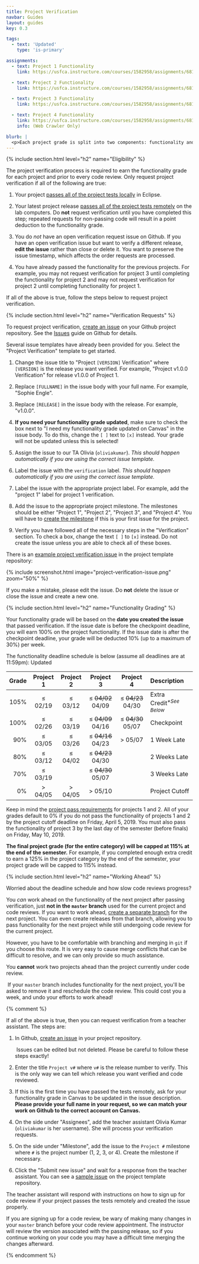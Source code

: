 ```yaml
---
title: Project Verification
navbar: Guides
layout: guides
key: 0.3

tags:
  - text: 'Updated'
    type: 'is-primary'

assignments:
  - text: Project 1 Functionality
    link: https://usfca.instructure.com/courses/1582958/assignments/6818588

  - text: Project 2 Functionality
    link: https://usfca.instructure.com/courses/1582958/assignments/6818757

  - text: Project 3 Functionality
    link: https://usfca.instructure.com/courses/1582958/assignments/6818758

  - text: Project 4 Functionality
    link: https://usfca.instructure.com/courses/1582958/assignments/6818759
    info: (Web Crawler Only)

blurb: |
  <p>Each project grade is split into two components: functionality and code review. This guide details the process for verifying and grading the <em>functionality</em> of your projects. See the other <a href="index.html">project guides</a> guides for other details.</p>
---
```


{% include section.html level="h2" name="Eligibility" %}

The project verification process is required to earn the functionality grade for each project and prior to every code review. Only request project verification if all of the following are true:

  1. Your project [passes all of the project tests locally](project-testing.html#testing-locally) in Eclipse.

  2. Your latest project release [passes all of the project tests remotely](project-testing.html#testing-remotely) on the lab computers. Do **not** request verification until you have completed this step; repeated requests for non-passing code will result in a point deduction to the functionality grade.

  3. You do *not* have an open verification request issue on Github. If you have an open verification issue but want to verify a different release, **edit the issue** rather than close or delete it. You want to preserve the issue timestamp, which affects the order requests are processed.

  4. You have already passed the functionality for the previous projects. For example, you may not request verification for project 3 until completing the functionality for project 2 and may not request verification for project 2 until completing functionality for project 1.

If all of the above is true, follow the steps below to request project verification.

{% include section.html level="h2" name="Verification Requests" %}

To request project verification, [create an issue](https://help.github.com/articles/creating-an-issue/) on your Github project repository. See the [Issues](https://guides.github.com/features/issues/) guide on Github for details.

Several issue templates have already been provided for you. Select the "Project Verification" template to get started.

  1. Change the issue title to "Project `[VERSION]` Verification" where `[VERSION]` is the release you want verified. For example, "Project v1.0.0 Verification" for release v1.0.0 of Project 1.

  2. Replace `[FULLNAME]` in the issue body with your full name. For example, "Sophie Engle".

  3. Replace `[RELEASE]` in the issue body with the release. For example, "v1.0.0".

  4. **If you need your functionality grade updated**, make sure to check the box next to "I need my functionality grade updated on Canvas" in the issue body. To do this, change the `[ ]` text to `[x]` instead. Your grade will not be updated unless this is selected!

  5. Assign the issue to our TA Olivia (`oliviakumar`). *This should happen automatically if you are using the correct issue template.*

  6. Label the issue with the `verification` label. *This should happen automatically if you are using the correct issue template.*

  7. Label the issue with the appropriate project label. For example, add the "project 1" label for project 1 verification.

  8. Add the issue to the appropriate project milestone. The milestones should be either "Project 1", "Project 2", "Project 3", and "Project 4". You will have to [create the milestone](https://help.github.com/articles/creating-and-editing-milestones-for-issues-and-pull-requests/) if this is your first issue for the project.

  9. Verify you have followed all of the necessary steps in the "Verification" section. To check a box, change the text `[ ]` to `[x]` instead. Do not create the issue unless you are able to check all of these boxes.


There is an [example project verification issue](https://github.com/usf-cs212-spring2019/template-project/issues/1) in the project template repository:

{% include screenshot.html image="project-verification-issue.png" zoom="50%" %}

If you make a mistake, please edit the issue. Do **not** delete the issue or close the issue and create a new one.

{% include section.html level="h2" name="Functionality Grading" %}

Your functionality grade will be based on the **date you created the issue** that passed verification. If the issue date is before the checkpoint deadline, you will earn 100% on the project functionality. If the issue date is after the checkpoint deadline, your grade will be deducted 10% (up to a maximum of 30%) per week.

The functionality deadline schedule is below (assume all deadlines are at 11:59pm): <span class="tag is-primary">Updated</span>

| Grade | Project 1  | Project 2  | Project 3  | Project 4  | Description   |
|------:|:----------:|:----------:|:----------:|:----------:|:--------------|
|  105% | &le; 02/19 | &le; 03/12 | &le; ~~04/02~~ 04/09 | &le; ~~04/23~~ 04/30 | Extra Credit<sup><em>*See Below</em></sup> |
|  100% | &le; 02/26 | &le; 03/19 | &le; ~~04/09~~ 04/16 | &le; ~~04/30~~ 05/07 | Checkpoint |
|   90% | &le; 03/05 | &le; 03/26 | &le; ~~04/16~~ 04/23 | &gt; 05/07 | 1 Week Late |
|   80% | &le; 03/12 | &le; 04/02 | &le; ~~04/23~~ 04/30 |            | 2 Weeks Late |
|   70% | &le; 03/19 |            | &le; ~~04/30~~ 05/07 |            | 3 Weeks Late |
|    0% | &gt; 04/05 | &gt; 04/05 | &gt; 05/10 |            | Project Cutoff |

Keep in mind the [project pass requirements](/syllabus.html#pass-requirements) for projects 1 and 2. All of your grades default to 0% if you do not pass the functionality of projects 1 and 2 by the project cutoff deadline on Friday, April 5, 2019. You must also pass the functionality of project 3 by the last day of the semester (before finals) on Friday, May 10, 2019.

**The final project grade (for the entire category) will be capped at 115% at the end of the semester.** For example, if you completed enough extra credit to earn a 125% in the project category by the end of the semester, your project grade will be capped to 115% instead.

{% include section.html level="h2" name="Working Ahead" %}

Worried about the deadline schedule and how slow code reviews progress?

You *can* work ahead on the functionality of the next project after passing verification, just **not in the `master` branch** used for the current project and code reviews. If you want to work ahead, [create a separate branch](/guides/general/using-branches.html) for the next project. You can even create releases from that branch, allowing you to pass functionality for the next project while still undergoing code review for the current project.

However, you have to be comfortable with branching and merging in `git` if you choose this route. It is very easy to cause merge conflicts that can be difficult to resolve, and we can only provide so much assistance.

You **cannot** work two projects ahead than the project currently under code review.

<p><article class="message is-danger">
  <div class="message-body">
    <i class="fas fa-exclamation-triangle"></i>&nbsp;If your <code>master</code> branch includes functionality for the next project, you'll be asked to remove it and reschedule the code review. This could cost you a week, and undo your efforts to work ahead!
  </div>
</article></p>

{% comment %}


If all of the above is true, then you can request verification from a teacher assistant. The steps are:

  1. In Github, [create an issue](https://guides.github.com/features/issues/) in your project repository.

      <p><article class="message is-warning">
        <div class="message-body">
          <i class="fas fa-exclamation-triangle"></i>&nbsp;Issues can be edited but not deleted. Please be careful to follow these steps exactly!
        </div>
      </article></p>

  2. Enter the title `Project v#` where `v#` is the release number to verify. This is the only way we can tell which release you want verified and code reviewed.

  3. If this is the first time you have passed the tests remotely, ask for your functionality grade in Canvas to be updated in the issue description. **Please provide your full name in your request, so we can match your work on Github to the correct account on Canvas.**

  4. On the side under "Assignees", add the teacher assistant Olivia Kumar (`oliviakumar` is her username). She will process your verification requests.

  5. On the side under "Milestone", add the issue to the `Project #` milestone where `#` is the project number (1, 2, 3, or 4). Create the milestone if necessary.

  6. Click the "Submit new issue" and wait for a response from the teacher assistant. You can see a [sample issue](https://github.com/usf-cs212-fall2018/template-project/issues/1) on the project template repository.

The teacher assistant will respond with instructions on how to sign up for code review if your project passes the tests remotely and created the issue properly.

If you are signing up for a code review, be wary of making many changes in your `master` branch before your code review appointment. The instructor will review the version associated with the passing release, so if you continue working on your code you may have a difficult time merging the changes afterward.

{% endcomment %}
